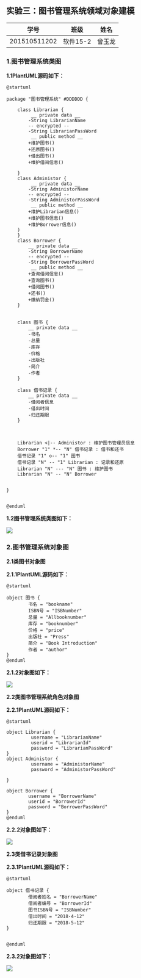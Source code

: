 
## 实验三：图书管理系统领域对象建模

|学号|班级|姓名|
|:---------------:|:------------:|:------------:|
|201510511202|软件15-2|曾玉龙|

### 1.图书管理系统类图

**1.1PlantUML源码如下：**
~~~
@startuml

package "图书管理系统" #DDDDDD {

	class Librarian {
		 __ private data __
	 	-String LibrarianName
	 	-- encrypted --
	 	-String LibrarianPassWord
		 __ public method __
		+维护图书()
		+还原图书()
		+借出图书()
		+维护借阅信息()

	}
	class Administor {
		 __ private data __
	 	-String AdministorName
	 	-- encrypted --
	 	-String AdministorPassWord
		 __ public method __
	 	+维护Librarian信息()
	 	+维护图书信息()
	 	+维护Borrower信息()
	)
	}
	class Borrower {
	 	__ private data __
	 	-String BorrowerName
	 	-- encrypted --
	 	-String BorrowerPassWord
		 __ public method __
		+查询借阅信息()
		+查询图书()
		+借阅图书()
		+还书()
		+缴纳罚金()
	}


	class 图书 {
		__ private data __
	 	-书名
	 	-总量
	 	-库存
	 	-价格
	 	-出版社
	 	-简介
	 	-作者
	}

	class 借书记录 {
		__ private data __
	 	-借阅者信息
	 	-借出时间
	 	-归还期限
	}



	Librarian <|-- Administor : 维护图书管理员信息
	Borrower "1" *-- "N" 借书记录 : 借书和还书
	借书记录 "1" o-- "1" 图书
	借书记录 "N" -- "1" Librarian : 记录和还原
	Librarian "N" --- "N" 图书 : 维护图书
	Librarian "N" -- "N" Borrower


}


@enduml
~~~
**1.2图书管理系统类图如下：**

![](3.1.png)

### 2.图书管理系统对象图

**2.1类图书对象图**

**2.1.1PlantUML源码如下：**
~~~
@startuml

object 图书 {
	 	书名 = "bookname"
	 	ISBN号 = "ISBNumber"
	 	总量 = "Allbooknumber"
	 	库存 = "booknumber"
	 	价格 = "price"
	 	出版社 = "Press"
	 	简介 = "Book Introduction"
	 	作者 = "author"
}
@enduml
~~~

**2.1.2对象图如下：**

![](3.2.png)

**2.2类图书管理系统角色对象图**

**2.2.1PlantUML源码如下：**
~~~
@startuml

object Librarian {
		 username = "LibrarianName"
		 userid = "LibrarianId"
		 password = "LibrarianPassWord"
}
object Administor {
		 username = "AdministorName"
		 password = "AdministorPassWord"

}

object Borrower {
	 	username = "BorrowerName"
	 	userid = "BorrowerId"
		password = "BorrowerPassWord"
}
@enduml
~~~

**2.2.2对象图如下：**

![](3.3.png)

**2.3类借书记录对象图**

**2.3.1PlantUML源码如下：**
~~~
@startuml

object 借书记录 {
	 	借阅者姓名 = "BorrowerName"
	 	借阅者编号 = "BorrowerId"
	 	图书ISBN号 = "ISBNumber"
	 	借出时间 = "2018-4-12"
	 	归还期限 = "2018-5-12"
}


@enduml
~~~

**2.3.2对象图如下：**

![](3.4.png)

